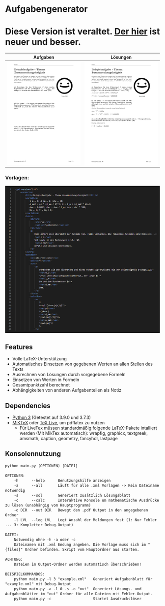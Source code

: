 # Aufgabengenerator

# Diese Version ist veraltet. [Der hier](https://github.com/Ryz3D/generate_exam2) ist neuer und besser.

| Aufgaben | Lösungen |
| --- | --- |
| ![Beispiel für Lösungsblatt](/docs/example1.png) | ![Beispiel für Aufgabenblatt](/docs/example2.png) |

### Vorlagen:

![Beispiel für Vorlage](/docs/example.png)

## Features
  - Volle LaTeX-Unterstützung
  - Automatisches Einsetzen von gegebenen Werten an allen Stellen des Texts
  - Ausrechnen von Lösungen durch vorgegebene Formeln
  - Einsetzen von Werten in Formeln
  - Gesamtpunktzahl berechnet
  - Abhängigkeiten von anderen Aufgabenteilen als Notiz

## Dependencies
  - [Python 3](https://www.python.org/downloads/) (Getestet auf 3.9.0 und 3.7.3)
  - [MiKTeX](https://miktex.org/download) oder [TeX Live](https://www.tug.org/texlive/acquire-netinstall.html), um pdflatex zu nutzen
    - Für LiveTex müssen standardmäßig folgende LaTeX-Pakete intalliert werden (Mit MikTex automatisch): wrapfig, graphicx, textgreek, amsmath, caption, geometry, fancyhdr, lastpage

## Konsolennutzung
```
python main.py (OPTIONEN) [DATEI]

OPTIONEN:
    -h      --help      Benutzungshilfe anzeigen
    -a      --all       Läuft für alle .xml Vorlagen -> Kein Dateiname notwendig
    -s      --sol       Generiert zusätzlich Lösungsblatt
    -c      --calc      Interaktive Konsole um mathematische Ausdrücke zu lösen (unabhängig vom Hauptprogramm)
    -o DIR  --out DIR   Bewegt den .pdf Output in den angegebenen Ordner
    -l LVL  --log LVL   Legt Anzahl der Meldungen fest (1: Nur Fehler ... 3: Kompletter Debug-Output)

DATEI:
    Notwendig ohne -h -a oder -c
    Dateinamen mit .xml Endung angeben. Die Vorlage muss sich im "{files}" Ordner befinden. Skript vom Hauptordner aus starten.

ACHTUNG:
    Dateien im Output-Ordner werden automatisch überschrieben!

BEISPIELKOMMANDOS:
    python main.py -l 3 "example.xml"   Generiert Aufgabenblatt für "example.xml" mit Debug-Output
    python main.py -a -l 0 -s -o "out"  Generiert Lösungs- und Aufgabenblätter im "out" Ordner für alle Dateien mit Fehler-Output.
    python main.py -c                   Startet Ausdruckslöser
```
